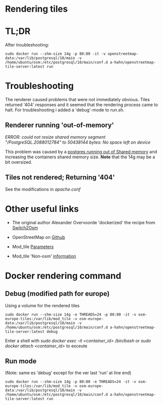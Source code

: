 # Rendering tiles

# TL;DR

After troubleshooting:

```
sudo docker run --shm-size 14g -p 80:80 -it -v openstreetmap-data:/var/lib/postgresql/10/main -v /home/ubuntu/osm:/etc/postgresql/10/main/conf.d a-hahn/openstreetmap-tile-server:latest run
```

# Troubleshooting

The renderer caused problems that were not immediately obvious. Tiles returned '404' responses and it seemed that the rendering process came to halt.
For troubleshooting i added a 'debug'-mode to run.sh.

## Renderer running 'out-of-memory'

*ERROR:  could not resize shared memory segment "/PostgreSQL.2088012784" to 50438144 bytes: No space left on device*

This problem was caused by a [postgres running out of Shared memory](https://github.com/docker-library/postgres/issues/416)
and increasing the containers shared memory size.
**Note** that the 14g may be a bit oversized.

## Tiles not rendered; Returning '404'

See the modifications in *apache.conf*

# Other useful links

* The original author Alexander Overvoorde 'dockerized' the recipe from
[Switch2Osm](https://switch2osm.org/manually-building-a-tile-server-18-04-lts/)

* OpenStreetMap on [Github](https://github.com/openstreetmap)

* Mod_tile [Parameters](https://github.com/openstreetmap/mod_tile/blob/master/mod_tile.conf)

* Mod_tile 'Non-osm' [information](https://github.com/SomeoneElseOSM/mod_tile)

# Docker rendering command

## Debug (modified path for europe)

Using a volume for the rendered tiles

```
sudo docker run --shm-size 14g -e THREADS=24 -p 80:80 -it -v osm-europe-tiles:/var/lib/mod_tile -v osm-europe-data:/var/lib/postgresql/10/main -v /home/ubuntu/osm:/etc/postgresql/10/main/conf.d a-hahn/openstreetmap-tile-server:latest debug
```
Enter a shell with *sudo docker exec -it <container_id> /bin/bash* or *sudo docker attach <container_id>* to exceute 

## Run mode

(Note: same es 'debug' except for the ver last 'run' at line end)
```
sudo docker run --shm-size 14g -p 80:80 -e THREADS=24 -it -v osm-europe-tiles:/var/lib/mod_tile -v osm-europe-data:/var/lib/postgresql/10/main -v /home/ubuntu/osm:/etc/postgresql/10/main/conf.d a-hahn/openstreetmap-tile-server:latest run
```
